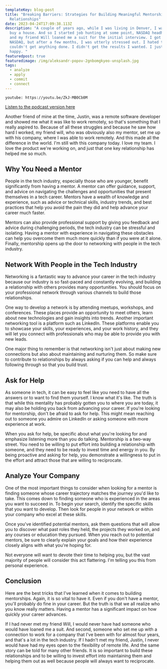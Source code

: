 ```yaml
---
templateKey: blog-post
title: "Breaking Barriers: Strategies for Building Meaningful Mentorship
  Relationships"
date: 2023-04-24T17:09:38.113Z
description: "A couple of years ago, while I was living in Denver, I wanted to
  buy a house. And so I started job hunting at some point, NASDAQ headhunted me,
  and my friend Will loaned me a suit for the initial interview. I got hired by
  NASDAQ, but after a few months, I was utterly stressed out. I hated the job. I
  couldn't get anything done. I didn't get the results I wanted. I just wasn't
  happy. "
featuredpost: true
featuredimage: /img/aleksandr-popov-2gnbomgkyeo-unsplash.jpg
tags:
  - analyze
  - apply
  - commit
  - connect
---
```

`youtube: https://youtu.be/ZkJ-MB0Cb0M`

[Listen to the podcast version here](https://www.buzzsprout.com/2037301/12713242)

Another friend of mine at the time, Justin, was a remote software developer and showed me what it was like to work remotely, so that's something that I really aspired to. Because of all these struggles and because he saw how hard I worked, my friend will, who was obviously also my mentor, set me up with his company, where I was able to work remotely. And this made all the difference in the world. I'm still with this company today. I love my team. I love the product we're working on, and just that one key relationship has helped me so much. 

## Why You Need a Mentor

People in the tech industry, especially those who are younger, benefit significantly from having a mentor.  A mentor can offer guidance, support, and advice on navigating the challenges and opportunities that present themselves in a tech career. Mentors have a wealth of knowledge and experience, such as advice or technical skills, industry trends, and best practices that help you avoid the pain they did and help advance your career much faster. 

Mentors can also provide professional support by giving you feedback and advice during challenging periods, the tech industry can be stressful and isolating. Having a mentor with experience in navigating these obstacles can help you overcome them much more quickly than if you were at it alone. Finally, mentorship opens up the door to networking with people in the tech industry. 

## Network With People in the Tech Industry

Networking is a fantastic way to advance your career in the tech industry because our industry is so fast-paced and constantly evolving, and building a relationship with others provides many opportunities. You should focus on your professional network through various channels to build those relationships. 

One way to develop a network is by attending meetups, workshops, and conferences. These places provide an opportunity to meet others, learn about new technologies and gain insights into trends. Another important networking tool is a platform such as LinkedIn. These platforms enable you to showcase your skills, your experiences, and your work history, and they will let you connect with professionals who may be able to provide you with new leads. 

One major thing to remember is that networking isn't just about making new connections but also about maintaining and nurturing them. So make sure to contribute to relationships by always asking if you can help and always following through so that you build trust. 

## Ask for Help

As someone in tech, it can be easy to feel like you need to have all the answers or to want to find them yourself. I know what it's like. The truth is that while this mentality has probably gotten you to where you are today, it may also be holding you back from advancing your career. If you're looking for mentorship, don't be afraid to ask for help. This might mean reaching out to someone you admire on LinkedIn or asking someone with more experience at work. 

When you ask for help, be specific about what you're looking for and emphasize listening more than you do talking. Mentorship is a two-way street. You need to be willing to put effort into building a relationship with someone, and they need to be ready to invest time and energy in you. By being proactive and asking for help, you demonstrate a willingness to put in the effort and attract those that are willing to reciprocate. 

## Analyze Your Company

One of the most important things to consider when looking for a mentor is finding someone whose career trajectory matches the journey you'd like to take. This comes down to finding someone who is experienced in the areas you want to succeed in. To begin your search, identify the specific skills that you want to develop. Then look for people in your network or within your company who excel at these skills. 

Once you've identified potential mentors, ask them questions that will allow you to discover what past roles they held, the projects they worked on, and any courses or education they pursued. When you reach out to potential mentors, be sure to clearly explain your goals and how their experience closely aligns with what you're hoping for. 

Not everyone will want to devote their time to helping you, but the vast majority of people will consider this act flattering. I'm telling you this from personal experience. 

## Conclusion

Here are the best tricks that I've learned when it comes to building mentorships. Again, it is so vital to have it. Even if you don't have a mentor, you'll probably do fine in your career. But the truth is that we all realize who you know really matters. Having a mentor has a significant impact on how quickly your career advances. 

If I had never met my friend Will, I would never have had someone who would have loaned me a suit. And second, someone who set me up with a connection to work for a company that I've been with for almost four years, and that's a lot in the tech industry. If I hadn't met my friend, Justin, I never would have had my eyes open to the flexibility of remote life. And the same story can be told for many other friends. It is so important to build these relationships and to be willing to invest effort into maintaining them and helping them out as well because people will always want to reciprocate.  